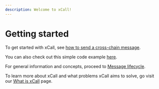 ```yaml
---
description: Welcome to xCall!
---
```


# Getting started

To get started with xCall, see [how to send a cross-chain message](quickstart/).

You can also check out this simple code example [here](https://github.com/icon-community/crosschain-voting-dapp).

For general information and concepts, proceed to [Message lifecycle](message-lifecycle.md).



To learn more about xCall and what problems xCall aims to solve, go visit our [What is xCall](what-is-xcall.md) page.&#x20;
